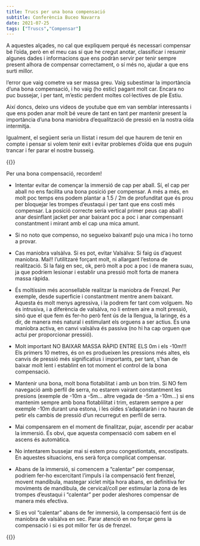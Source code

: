 ```yaml
---
title: Trucs per una bona compensació
subtitle: Conferència Buceo Navarra
date: 2021-07-25
tags: ["Truscs","Compensar"]
---
```


A aquestes alçades, no cal que expliquem perqué és necessari compensar bé l’oïda, però en el meu cas sí que he cregut anotar, classificar i resumir algunes dades i informacions que ens podràn servir per tenir sempre present alhora de compensar correctament, o sí més no, ajudar a que ens surti millor.

l’error que vaig cometre va ser massa greu. Vaig subestimar la importància d’una bona compensació, i ho vaig (ho estic) pagant molt car. Encara no puc bussejar, i per tant, m’estic perdent moltes col·lectives de ple Estiu.

Així doncs, deixo uns videos de youtube que em van semblar interessants i que ens poden anar molt bé veure de tant en tant per mantenir present la importància d’una bona maniobra d’equalització de pressió en la nostra oïda intermitja.

Igualment, el següent seria un llistat i resum del que haurem de tenir en compte i pensar si volem tenir exit i evitar problemes d’oïda que ens puguin trancar i fer parar el nostre busseig.

{{<youtube cMbA575mXSk>}}

Per una bona compensació, recordem!

* Intentar evitar de començar la immersió de cap per aball. Sí, el cap per aball no ens facilita una bona posició per compensar. A més a més, en molt poc temps ens podem plantar a 1.5 / 2m de profunditat que és prou per bloquejar les trompes d’eustaqui i per tant que ens costi més compensar. La posició correcte seria vertical primer peus cap aball i anar desinflant jacket per anar baixant poc a poc i anar compensant constantment i mirant amb el cap una mica amunt.

* Si no noto que compenso, no segueixo baixant! pujo una mica i ho torno a provar.

* Cas maniobra valsàlva. Si es pot, evitar Valsàlva: Si faig ús d’aquest maniobra. Mai!! l’utilitzaré forçant molt, ni allargant l’estona de realització. Si la faig en sec, ok, però molt a poc a poc i de manera suau, ja que podriem lesionar i establir una pressió molt forta de manera massa ràpida.

* És moltíssim més aconsellable realitzar la maniobra de Frenzel. Per exemple, desde superficie i constantment mentre anem baixant. Aquesta és molt menys agressiva, i la podrem fer tant com volguem. No és intrusiva, i a diferència de valsàlva, no li entrem aire a molt pressió, sinó que el que fem és fer-ho però fent ús de la llengua, la laringe, és a dir, de manera més natural i estimulant els orguens a ser actius. És una maniobra activa, en canvi valsàlva és passiva (no hi ha cap orguen que actui per proporcionar pressió).

* Molt important NO BAIXAR MASSA RÀPID ENTRE ELS 0m i els -10m!!! Els primers 10 metres, és on es produeixen les pressions més altes, els canvis de pressió més significatius i importants, per tant, s’han de baixar molt lent i establint en tot moment el control de la bona compensació.

* Mantenir una bona, molt bona flotabilitat i amb un bon trim. Si NO fem navegació amb perfil de serra, no estarem vairant constantment les presions (exemple de -10m a -5m… altre vegada de -5m a -10m…) si ens mantenim sempre amb bona flotablilitat i trim, estarem sempre a per exemple -10m durant una estona, i les oïdes s’adapataràn i no hauran de petir els cambis de pressió d’un recurregut en perfil de serra.

* Mai compensarem en el moment de finalitzar, pujar, ascendir per acabar la immersió. És obvi, que aquesta compensació com sabem en el ascens és automàtica.

* No intentarem bussejar mai si estem prou congestiontats, encostipats. En aquestes situacions, ens serà força complicat compensar.

* Abans de la immersió, si comencem a “calentar” per compensar, podriem fer-ho excercitant l’impuls i la compensació fent frenzel, movent mandíbula, mastegar xiclet mitja hora abans, en definitiva fer moviments de mandibula, de cervical/coll per estimular la zona de les trompes d’eustaqui i “calentar” per poder aleshores compensar de manera més efectiva.

* Si es vol “calentar” abans de fer immersió, la compensació fent ús de maniobra de valsàlva en sec. Parar atenció en no forçar gens la compensació i si es pot millor fer ús de frenzel.

{{<youtube QPlsZ2dHyL0>}}